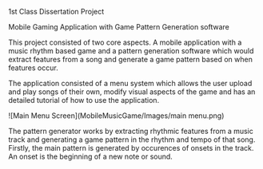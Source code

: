 1st Class Dissertation Project

Mobile Gaming Application with Game Pattern Generation software

This project consisted of two core aspects. A mobile application with a music rhythm based game and a pattern generation software which would extract features from a song and generate a game pattern based on when features occur.

The application consisted of a menu system which allows the user upload and play songs of their own, modify visual aspects of the game and has an detailed tutorial of how to use the application.

![Main Menu Screen](MobileMusicGame/Images/main menu.png)

The pattern generator works by extracting rhythmic features from a music track and generating a game pattern in the rhythm and tempo of that song. Firstly, the main pattern is generated by occurences of onsets in the track. An onset is the beginning of a new note or sound.

